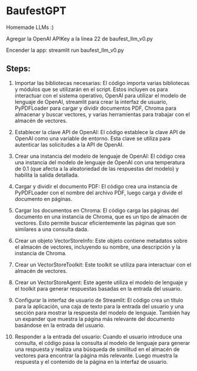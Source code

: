 # BaufestGPT
Homemade LLMs :)

Agregar la OpenAI APIKey a la linea 22 de baufest_llm_v0.py


Encender la app: streamlit run baufest_llm_v0.py

## Steps:

1) Importar las bibliotecas necesarias: El código importa varias bibliotecas y módulos que se utilizarán en el script. Estos incluyen os para interactuar con el sistema operativo, OpenAI para utilizar el modelo de lenguaje de OpenAI, streamlit para crear la interfaz de usuario, PyPDFLoader para cargar y dividir documentos PDF, Chroma para almacenar y buscar vectores, y varias herramientas para trabajar con el almacén de vectores.

2) Establecer la clave API de OpenAI: El código establece la clave API de OpenAI como una variable de entorno. Esta clave se utiliza para autenticar las solicitudes a la API de OpenAI.

3) Crear una instancia del modelo de lenguaje de OpenAI: El código crea una instancia del modelo de lenguaje de OpenAI con una temperatura de 0.1 (que afecta a la aleatoriedad de las respuestas del modelo) y habilita la salida detallada.

4) Cargar y dividir el documento PDF: El código crea una instancia de PyPDFLoader con el nombre del archivo PDF, luego carga y divide el documento en páginas.

5) Cargar los documentos en Chroma: El código carga las páginas del documento en una instancia de Chroma, que es un tipo de almacén de vectores. Esto permite buscar eficientemente las páginas que son similares a una consulta dada.

6) Crear un objeto VectorStoreInfo: Este objeto contiene metadatos sobre el almacén de vectores, incluyendo su nombre, una descripción y la instancia de Chroma.

7) Crear un VectorStoreToolkit: Este toolkit se utiliza para interactuar con el almacén de vectores.

8) Crear un VectorStoreAgent: Este agente utiliza el modelo de lenguaje y el toolkit para generar respuestas basadas en la entrada del usuario.

9) Configurar la interfaz de usuario de Streamlit: El código crea un título para la aplicación, una caja de texto para la entrada del usuario y una sección para mostrar la respuesta del modelo de lenguaje. También hay un expander que muestra la página más relevante del documento basándose en la entrada del usuario.

10) Responder a la entrada del usuario: Cuando el usuario introduce una consulta, el código pasa la consulta al modelo de lenguaje para generar una respuesta y realiza una búsqueda de similitud en el almacén de vectores para encontrar la página más relevante. Luego muestra la respuesta y el contenido de la página en la interfaz de usuario.
